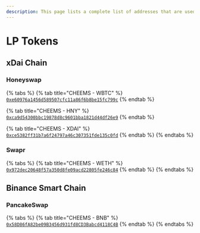 ```yaml
---
description: This page lists a complete list of addresses that are used for LP farming
---
```


# LP Tokens

## xDai Chain

### Honeyswap

{% tabs %}
{% tab title="CHEEMS - WBTC" %}
[`0xe60976a1456d589507cfc11a86f6b8be15fc799c`](https://info.honeyswap.org/#/pair/0xe60976a1456d589507cfc11a86f6b8be15fc799c?chainId=100)
{% endtab %}

{% tab title="CHEEMS - HNY" %}
[`0xca9d54300bbc19878d8c9601bba1821d44df26e9`](https://info.honeyswap.org/#/pair/0xca9d54300bbc19878d8c9601bba1821d44df26e9?chainId=100)
{% endtab %}

{% tab title="CHEEMS - XDAI" %}
[`0xce5382ff31b7a6f24797a46c307351fde135c0fd`](https://info.honeyswap.org/#/pair/0xce5382ff31b7a6f24797a46c307351fde135c0fd?chainId=100)
{% endtab %}
{% endtabs %}

### Swapr

{% tabs %}
{% tab title="CHEEMS - WETH" %}
[`0x972dec20648f57a350d8fe09acd22805fe246c84`](https://dxstats.eth.link/#/pair/0x972dec20648f57a350d8fe09acd22805fe246c84?chainId=100)
{% endtab %}
{% endtabs %}

## **Binance Smart Chain**

### PancakeSwap

{% tabs %}
{% tab title="CHEEMS - BNB" %}
[`0x58D86fA82be09B3456d931fd8CD3Babcd4118C4B`](https://blockscout.com/xdai/mainnet/tokens/0x58D86fA82be09B3456d931fd8CD3Babcd4118C4B/)
{% endtab %}
{% endtabs %}
